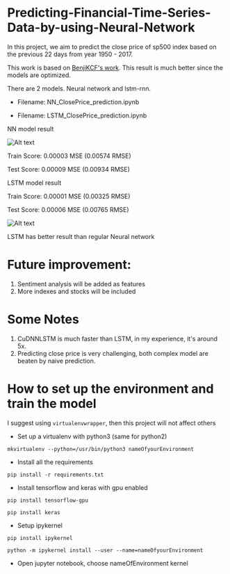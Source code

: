 # Predicting-Financial-Time-Series-Data-by-using-Neural-Network

In this project, we aim to predict the close price of sp500 index based on the previous 22 days from year 1950 - 2017.

This work is based on [BenjiKCF's work](https://github.com/BenjiKCF/Neural-Network-with-Financial-Time-Series-Data). This result is much better since the models are optimized. 

There are 2 models. Neural network and lstm-rnn.


- Filename: NN_ClosePrice_prediction.ipynb

- Filename: LSTM_ClosePrice_prediction.ipynb

NN model result

![Alt text](https://github.com/tonyzhang1231/Neural-Network-with-Financial-Time-Series-Data/blob/master/Photos/20170510result.png)

Train Score: 0.00003 MSE (0.00574 RMSE)

Test Score: 0.00009 MSE (0.00934 RMSE)

LSTM model result

Train Score: 0.00001 MSE (0.00325 RMSE)

Test Score: 0.00006 MSE (0.00765 RMSE)

![Alt text](https://github.com/tonyzhang1231/Neural-Network-with-Financial-Time-Series-Data/blob/master/Photos/20170510result.png)

LSTM has better result than regular Neural network

# Future improvement:
1. Sentiment analysis will be added as features
2. More indexes and stocks will be included

# Some Notes
1. CuDNNLSTM is much faster than LSTM, in my experience, it's around 5x. 
2. Predicting close price is very challenging, both complex model are beaten by naive prediction.


# How to set up the environment and train the model
I suggest using  `virtualenvwrapper`, then this project will not affect others
- Set up a virtualenv with python3 (same for python2)

`mkvirtualenv --python=/usr/bin/python3 nameOfyourEnvironment`

- Install all the requirements

`pip install -r requirements.txt`

- Install tensorflow and keras with gpu enabled

`pip install tensorflow-gpu`

`pip install keras`

- Setup ipykernel

`pip install ipykernel`

`python -m ipykernel install --user --name=nameOfyourEnvironment`

- Open jupyter notebook, choose nameOfEnvironment kernel

